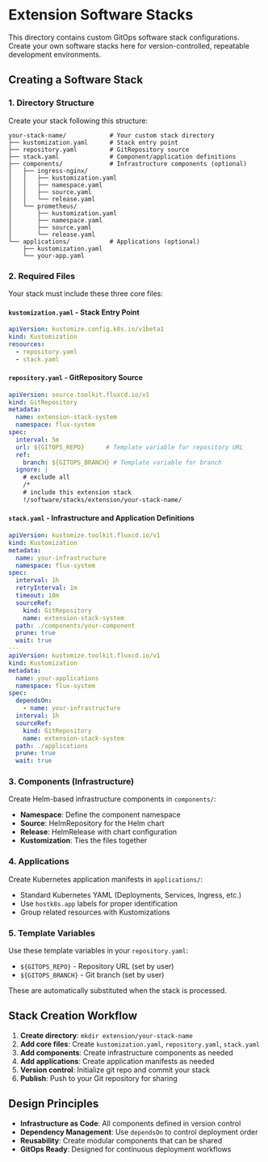 # Extension Software Stacks

This directory contains custom GitOps software stack configurations. Create your own software stacks here for version-controlled, repeatable development environments.

## Creating a Software Stack

### 1. Directory Structure

Create your stack following this structure:

```
your-stack-name/            # Your custom stack directory
├── kustomization.yaml      # Stack entry point
├── repository.yaml         # GitRepository source
├── stack.yaml              # Component/application definitions
├── components/             # Infrastructure components (optional)
│   ├── ingress-nginx/
│   │   ├── kustomization.yaml
│   │   ├── namespace.yaml
│   │   ├── source.yaml
│   │   └── release.yaml
│   └── prometheus/
│       ├── kustomization.yaml
│       ├── namespace.yaml
│       ├── source.yaml
│       └── release.yaml
└── applications/           # Applications (optional)
    ├── kustomization.yaml
    └── your-app.yaml
```

### 2. Required Files

Your stack must include these three core files:

#### `kustomization.yaml` - Stack Entry Point
```yaml
apiVersion: kustomize.config.k8s.io/v1beta1
kind: Kustomization
resources:
  - repository.yaml
  - stack.yaml
```

#### `repository.yaml` - GitRepository Source
```yaml
apiVersion: source.toolkit.fluxcd.io/v1
kind: GitRepository
metadata:
  name: extension-stack-system
  namespace: flux-system
spec:
  interval: 5m
  url: ${GITOPS_REPO}      # Template variable for repository URL
  ref:
    branch: ${GITOPS_BRANCH} # Template variable for branch
  ignore: |
    # exclude all
    /*
    # include this extension stack
    !/software/stacks/extension/your-stack-name/
```

#### `stack.yaml` - Infrastructure and Application Definitions
```yaml
apiVersion: kustomize.toolkit.fluxcd.io/v1
kind: Kustomization
metadata:
  name: your-infrastructure
  namespace: flux-system
spec:
  interval: 1h
  retryInterval: 1m
  timeout: 10m
  sourceRef:
    kind: GitRepository
    name: extension-stack-system
  path: ./components/your-component
  prune: true
  wait: true
---
apiVersion: kustomize.toolkit.fluxcd.io/v1
kind: Kustomization
metadata:
  name: your-applications
  namespace: flux-system
spec:
  dependsOn:
    - name: your-infrastructure
  interval: 1h
  sourceRef:
    kind: GitRepository
    name: extension-stack-system
  path: ./applications
  prune: true
  wait: true
```

### 3. Components (Infrastructure)

Create Helm-based infrastructure components in `components/`:

- **Namespace**: Define the component namespace
- **Source**: HelmRepository for the Helm chart
- **Release**: HelmRelease with chart configuration
- **Kustomization**: Ties the files together

### 4. Applications

Create Kubernetes application manifests in `applications/`:

- Standard Kubernetes YAML (Deployments, Services, Ingress, etc.)
- Use `hostk8s.app` labels for proper identification
- Group related resources with Kustomizations

### 5. Template Variables

Use these template variables in your `repository.yaml`:

- `${GITOPS_REPO}` - Repository URL (set by user)
- `${GITOPS_BRANCH}` - Git branch (set by user)

These are automatically substituted when the stack is processed.

## Stack Creation Workflow

1. **Create directory**: `mkdir extension/your-stack-name`
2. **Add core files**: Create `kustomization.yaml`, `repository.yaml`, `stack.yaml`
3. **Add components**: Create infrastructure components as needed
4. **Add applications**: Create application manifests as needed
5. **Version control**: Initialize git repo and commit your stack
6. **Publish**: Push to your Git repository for sharing

## Design Principles

- **Infrastructure as Code**: All components defined in version control
- **Dependency Management**: Use `dependsOn` to control deployment order
- **Reusability**: Create modular components that can be shared
- **GitOps Ready**: Designed for continuous deployment workflows
